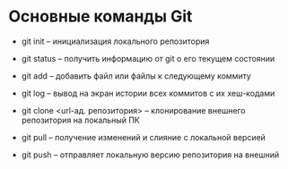 # Основные команды Git
* git init – инициализация локального репозитория

* git status – получить информацию от git о его текущем состоянии

* git add – добавить файл или файлы к следующему коммиту

* git log – вывод на экран истории всех коммитов с их хеш-кодами

* git clone <url-ад. репозитория> – клонирование внешнего репозитория на  локальный ПК

* git pull – получение изменений и слияние с локальной версией

* git push – отправляет локальную версию репозитория на внешний